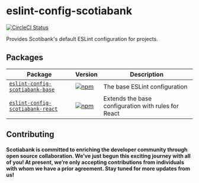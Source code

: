 # eslint-config-scotiabank
[![CircleCI Status](https://circleci.com/gh/scotiabank/eslint-config-scotiabank.svg?style=shield&circle-token=:circle-token)](https://circleci.com/gh/scotiabank/eslint-config-scotiabank)

Provides Scotibank's default ESLint configuration for projects.

## Packages

| Package | Version | Description |
|---------|---------|-------------|
| [`eslint-config-scotiabank-base`](/packages/eslint-config-scotiabank-base) | [![npm](https://img.shields.io/npm/v/@scotia/eslint-config-scotiabank-base.svg?style=flat-square)](https://www.npmjs.com/package/@scotia/eslint-config-scotiabank-base) | The base ESLint configuration |
| [`eslint-config-scotiabank-react`](/packages/eslint-config-scotiabank-react) | [![npm](https://img.shields.io/npm/v/@scotia/eslint-config-scotiabank-react.svg?style=flat-square)](https://www.npmjs.com/package/@scotia/eslint-config-scotiabank-react) | Extends the base configuration with rules for React |

## Contributing

#### Scotiabank is committed to enriching the developer community through open source collaboration. We’ve just begun this exciting journey with all of you! At present, we’re only accepting contributions from individuals with whom we have a prior agreement. Stay tuned for more updates from us!
